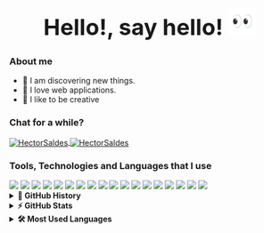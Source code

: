 <h1 style="font-size: 2.5rem; font-weight: bold; text-align: center;" align="center;">
Hello!, say hello!
<img src="./src/assets/img/eyes.gif" alt="hand" height="50" width="50"/>
</h1>

<h3>About me</h3>

- 🎯 I am discovering new things.
- 🌌 I love web applications.
- 🤯 I like to be creative

<h3>Chat for a while?</h3>
<a href="https://t.me/HectorSaldes" target="blank">
<img align="center" src="https://img.shields.io/badge/Telegram-white?style=for-the-badge&logo=telegram&logoColor=white" alt="HectorSaldes" />
</a>
<a href="https://twitter.com/hectorsaldes" target="blank">
<img align="center" src="https://img.shields.io/badge/Twitter-white?style=for-the-badge&logo=Twitter" alt="HectorSaldes" />
</a>


<h3>Tools, Technologies and Languages that I use</h3>
<img src="https://img.shields.io/badge/React-202020?style=for-the-badge&logo=react&logoColor=5ccfee"/>
<img src="https://img.shields.io/badge/Node.js-3c7f3a?style=for-the-badge&logo=node.js&logoColor=white"/>
<img src="https://img.shields.io/badge/JavaScript-202020?style=for-the-badge&logo=javascript&logoColor=yellow"/>
<img src="https://img.shields.io/badge/Java-red?style=for-the-badge&logo=java"/>
<img src="https://img.shields.io/badge/Figma-white?style=for-the-badge&logo=figma"/>
<img src="https://img.shields.io/badge/Git-white?style=for-the-badge&logo=git"/>
<img src="https://img.shields.io/badge/Notion-000?style=for-the-badge&logo=notion&logoColor=white"/>
<img src="https://img.shields.io/badge/Tailwindcss-white?style=for-the-badge&logo=Tailwindcss&logoColor=#08adcb"/>
<img src="https://img.shields.io/badge/MongoDB-219945?style=for-the-badge&logo=mongodb&logoColor=white"/>
<img src="https://img.shields.io/badge/Spring boot-219945?style=for-the-badge&logo=spring&logoColor=white"/>
<img src="https://img.shields.io/badge/Netlify-2f393b?style=for-the-badge&logo=Netlify"/>
<img src="https://img.shields.io/badge/HTML5-f1491c?&style=for-the-badge&logo=html5&logoColor=white"/>
<img src="https://img.shields.io/badge/Canva-454fe1?&style=for-the-badge&logo=Canva"/>
<img src="https://img.shields.io/badge/Visual Studio Code-0078d7?&style=for-the-badge&logo=visual-studio-code&logoColor=white"/>
<img src="https://img.shields.io/badge/github-000?&style=for-the-badge&logo=github"/>
<img src="https://img.shields.io/badge/Medium-000?&style=for-the-badge&logo=medium"/>
<img src="https://img.shields.io/badge/Behance-0064f2?&style=for-the-badge&logo=behance"/>
<img src="https://img.shields.io/badge/Lucidchart-f86b12?&style=for-the-badge&logo=lucidchart"/>
<br/>
<div>
    <details>
        <summary><strong>📜 GitHub History</strong></summary>
        <p>
		<img src="https://github-readme-stats.vercel.app/api?username=HectorSaldes&show_icons=true&count_private=true&theme=gruvbox&locale=en" alt="HectorSaldes" />
        </p>
    </details>
</div>
<div>
    <details>
        <summary><strong>⚡  GitHub Stats</strong></summary>
        <p>
		<img src="https://github-readme-streak-stats.herokuapp.com/?user=HectorSaldes&show_icons=true&count_private=true&theme=gruvbox&locale=en" alt="nivedin" />
        </p>
    </details>
</div>
<div>
    <details>
        <summary><strong>🛠️ Most Used Languages</strong></summary>
        <p>
		<img src="https://github-readme-stats.vercel.app/api/top-langs?username=HectorSaldes&show_icons=true&count_private=true&theme=gruvbox&locale=en&layout=compact" alt="nivedin" />
		</p>
    </details>
</div>
